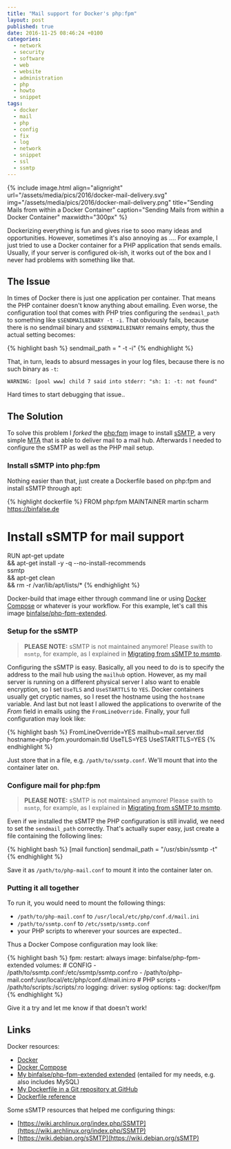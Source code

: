 ```yaml
---
title: "Mail support for Docker's php:fpm"
layout: post
published: true
date: 2016-11-25 08:46:24 +0100
categories:
  - network
  - security
  - software
  - web
  - website
  - administration
  - php
  - howto
  - snippet
tags:
  - docker
  - mail
  - php
  - config
  - fix
  - log
  - network
  - snippet
  - ssl
  - ssmtp
---
```


{% include image.html align="alignright" url="/assets/media/pics/2016/docker-mail-delivery.svg" img="/assets/media/pics/2016/docker-mail-delivery.png" title="Sending Mails from within a Docker Container" caption="Sending Mails from within a Docker Container" maxwidth="300px" %}

Dockerizing everything is fun and gives rise to sooo many ideas and opportunities.
However, sometimes it's also annoying as ....
For example, I just tried to use a Docker container for a PHP application that sends emails.
Usually, if your server is configured ok-ish, it works out of the box and I never had problems with something like that.

## The Issue

In times of Docker there is just one application per container.
That means the PHP container doesn't know anything about emailing.
Even worse, the configuration tool that comes with PHP tries configuring the `sendmail_path` to something like `$SENDMAILBINARY -t -i`.
That obviously fails, because there is no sendmail binary and `$SENDMAILBINARY` remains empty, thus the actual setting becomes:

{% highlight bash %}
sendmail_path = " -t -i"
{% endhighlight %}

That, in turn, leads to absurd messages in your log files, because there is no such binary as `-t`:

    WARNING: [pool www] child 7 said into stderr: "sh: 1: -t: not found"

Hard times to start debugging that issue..


## The Solution

To solve this problem I *forked* the [php:fpm](https://hub.docker.com/_/php/) image to install [sSMTP](https://packages.qa.debian.org/s/ssmtp.html), a very simple [MTA](https://en.wikipedia.org/wiki/Message_transfer_agent) that is able to deliver mail to a mail hub.
Afterwards I needed to configure the sSMTP as well as the PHP mail setup.

### Install sSMTP into php:fpm

Nothing easier than that, just create a Dockerfile based on php:fpm and install sSMTP through apt:

{% highlight dockerfile %}
FROM php:fpm
MAINTAINER martin scharm <https://binfalse.de>

# Install sSMTP for mail support
RUN apt-get update \
	&& apt-get install -y -q --no-install-recommends \
		ssmtp \
	&& apt-get clean \
	&& rm -r /var/lib/apt/lists/*
{% endhighlight %}

Docker-build that image either through command line or using [Docker Compose](https://www.docker.com/products/docker-compose) or whatever is your workflow.
For this example, let's call this image [binfalse/php-fpm-extended](https://hub.docker.com/r/binfalse/php-fpm-extended/).

### Setup for the sSMTP

> **PLEASE NOTE:** sSMTP is not maintained anymore! Please swith to `msmtp`, for example, as I explained in [Migrating from sSMTP to msmtp](/2020/02/17/migrating-from-ssmtp-to-msmtp/).

Configuring the sSMTP is easy.
Basically, all you need to do is to specify the address to the mail hub using the `mailhub` option.
However, as my mail server is running on a different physical server I also want to enable encryption, so I set `UseTLS` and `UseSTARTTLS` to `YES`.
Docker containers usually get cryptic names, so I reset the hostname using the `hostname` variable.
And last but not least I allowed the applications to overwrite of the *From* field in emails using the `FromLineOverride`.
Finally, your full configuration may look like:

{% highlight bash %}
FromLineOverride=YES
mailhub=mail.server.tld
hostname=php-fpm.yourdomain.tld
UseTLS=YES
UseSTARTTLS=YES
{% endhighlight %}

Just store that in a file, e.g. `/path/to/ssmtp.conf`. We'll mount that into the container later on.

### Configure mail for php:fpm

> **PLEASE NOTE:** sSMTP is not maintained anymore! Please swith to `msmtp`, for example, as I explained in [Migrating from sSMTP to msmtp](/2020/02/17/migrating-from-ssmtp-to-msmtp/).

Even if we installed the sSMTP the PHP configuration is still invalid, we need to set the `sendmail_path` correctly.
That's actually super easy, just create a file containing the following lines:

{% highlight bash %}
[mail function]
sendmail_path = "/usr/sbin/ssmtp -t"
{% endhighlight %}

Save it as `/path/to/php-mail.conf` to mount it into the container later on.


### Putting it all together

To run it, you would need to mount the following things:

* `/path/to/php-mail.conf` to `/usr/local/etc/php/conf.d/mail.ini`
* `/path/to/ssmtp.conf` to `/etc/ssmtp/ssmtp.conf`
* your PHP scripts to wherever your sources are expected..

Thus a Docker Compose configuration may look like:

{% highlight bash %}
fpm:
	restart: always
	image: binfalse/php-fpm-extended
	volumes:
		# CONFIG
		- /path/to/ssmtp.conf:/etc/ssmtp/ssmtp.conf:ro
		- /path/to/php-mail.conf:/usr/local/etc/php/conf.d/mail.ini:ro
		# PHP scripts
		- /path/to/scripts:/scripts/:ro
	logging:
		driver: syslog
		options:
			tag: docker/fpm
{% endhighlight %}

Give it a try and let me know if that doesn't work!


## Links

Docker resources:

* [Docker](https://www.docker.com/)
* [Docker Compose](https://www.docker.com/products/docker-compose)
* [My binfalse/php-fpm-extended extended](https://hub.docker.com/r/binfalse/php-fpm-extended/) (entailed for my needs, e.g. also includes MySQL)
* [My Dockerfile in a Git repository at GitHub](https://github.com/binfalse/docker-php-fpm-extended)
* [Dockerfile reference](https://docs.docker.com/engine/reference/builder/)

Some sSMTP resources that helped me configuring things:

* [https://wiki.archlinux.org/index.php/SSMTP](https://wiki.archlinux.org/index.php/SSMTP)
* [https://wiki.debian.org/sSMTP](https://wiki.debian.org/sSMTP)

